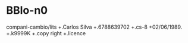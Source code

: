 # BBlo-n0
compani-cambio/lits
+.Carlos Silva
+.6788639702
+.cs-8
+02/06/1989.
+.k9999K
+.copy right
+.licence 

